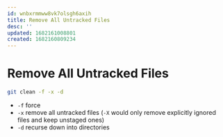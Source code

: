 ```yaml
---
id: wnbxrmmww8vk7olsgh6axih
title: Remove All Untracked Files
desc: ''
updated: 1682161008801
created: 1682160809234
---
```

# Remove All Untracked Files

```sh
git clean -f -x -d
```

- `-f` force
- `-x` remove all untracked files (`-X` would only remove explicitly ignored files and keep unstaged ones)
- `-d` recurse down into directories
